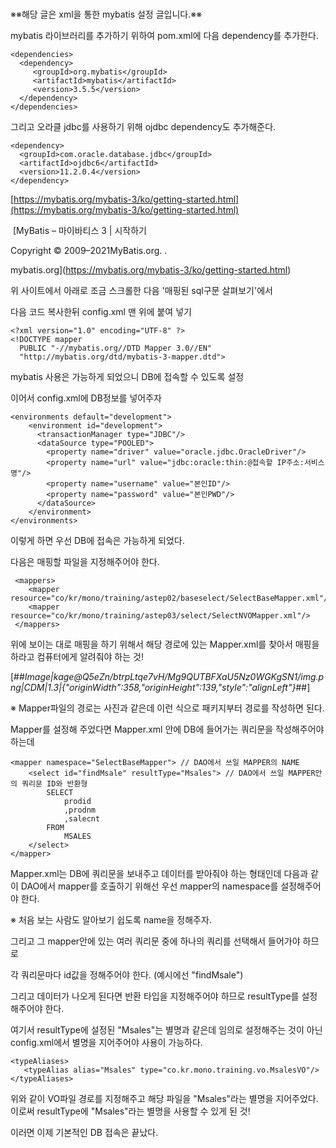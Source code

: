 # 
※※해당 글은 xml을 통한 mybatis 설정 글입니다.※※

mybatis 라이브러리를 추가하기 위하여 pom.xml에 다음 dependency를 추가한다.

```
<dependencies>
  <dependency>
     <groupId>org.mybatis</groupId>
     <artifactId>mybatis</artifactId>
     <version>3.5.5</version>
  </dependency>
</dependencies>
```

그리고 오라클 jdbc를 사용하기 위해 ojdbc dependency도 추가해준다.

```
<dependency>
  <groupId>com.oracle.database.jdbc</groupId>
  <artifactId>ojdbc6</artifactId>
  <version>11.2.0.4</version>
</dependency>
```

[https://mybatis.org/mybatis-3/ko/getting-started.html](https://mybatis.org/mybatis-3/ko/getting-started.html)

 [MyBatis – 마이바티스 3 | 시작하기

Copyright © 2009–2021MyBatis.org. .

mybatis.org](https://mybatis.org/mybatis-3/ko/getting-started.html)

위 사이트에서 아래로 조금 스크롤한 다음 '매핑된 sql구문 살펴보기'에서

다음 코드 복사한뒤 config.xml 맨 위에 붙여 넣기

```
<?xml version="1.0" encoding="UTF-8" ?>
<!DOCTYPE mapper
  PUBLIC "-//mybatis.org//DTD Mapper 3.0//EN"
  "http://mybatis.org/dtd/mybatis-3-mapper.dtd">
```

mybatis 사용은 가능하게 되었으니 DB에 접속할 수 있도록 설정

이어서 config.xml에 DB정보를 넣어주자

```
<environments default="development">
    <environment id="development">
      <transactionManager type="JDBC"/>
      <dataSource type="POOLED">
        <property name="driver" value="oracle.jdbc.OracleDriver"/>
        <property name="url" value="jdbc:oracle:thin:@접속할 IP주소:서비스명"/>
        <property name="username" value="본인ID"/>
        <property name="password" value="본인PWD"/>
      </dataSource>
    </environment>
</environments>
```

이렇게 하면 우선 DB에 접속은 가능하게 되었다. 

다음은 매핑할 파일을 지정해주어야 한다.

```
 <mappers>
    <mapper resource="co/kr/mono/training/astep02/baseselect/SelectBaseMapper.xml"/>
    <mapper resource="co/kr/mono/training/astep03/select/SelectNVOMapper.xml"/>
 </mappers>
```

위에 보이는 대로 매핑을 하기 위해서 해당 경로에 있는 Mapper.xml를 찾아서 매핑을 하라고 컴퓨터에게 알려줘야 하는 것! 

[##_Image|kage@Q5eZn/btrpLtqe7vH/Mg9QUTBFXaU5Nz0WGKgSN1/img.png|CDM|1.3|{"originWidth":358,"originHeight":139,"style":"alignLeft"}_##]

※ Mapper파일의 경로는 사진과 같은데 이런 식으로 패키지부터 경로를 작성하면 된다.

Mapper를 설정해 주었다면 Mapper.xml 안에 DB에 들어가는 쿼리문을 작성해주어야 하는데

```
<mapper namespace="SelectBaseMapper"> // DAO에서 쓰일 MAPPER의 NAME
	<select id="findMsale" resultType="Msales"> // DAO에서 쓰일 MAPPER안의 쿼리문 ID와 반환형
		SELECT 
			prodid
			,prodnm
			,salecnt
		FROM 
			MSALES
	</select>
</mapper>
```

Mapper.xml는 DB에 쿼리문을 보내주고 데이터를 받아줘야 하는 형태인데 다음과 같이 DAO에서 mapper를 호출하기 위해선 우선 mapper의 namespace를 설정해주어야 한다.

※ 처음 보는 사람도 알아보기 쉽도록 name을 정해주자.

그리고 그 mapper안에 있는 여러 쿼리문 중에 하나의 쿼리를 선택해서 들어가야 하므로

각 쿼리문마다 id값을 정해주어야 한다. (예시에선 "findMsale")

그리고 데이터가 나오게 된다면 반환 타입을 지정해주어야 하므로 resultType를 설정해주어야 한다.

여기서 resultType에 설정된 "Msales"는 별명과 같은데 임의로 설정해주는 것이 아닌 config.xml에서 별명을 지어주어야 사용이 가능하다.

```
<typeAliases>
   <typeAlias alias="Msales" type="co.kr.mono.training.vo.MsalesVO"/>
</typeAliases>
```

위와 같이 VO파일 경로를 지정해주고 해당 파일을 "Msales"라는 별명을 지어주었다. 이로써 resultType에 "Msales"라는 별명을 사용할 수 있게 된 것!

이러면 이제 기본적인 DB 접속은 끝났다.
